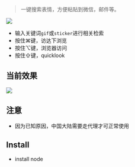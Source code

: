 > 一键搜索表情，方便粘贴到微信，邮件等。

[![](https://img.shields.io/badge/version-v1.1-green)](./Giphy.alfredworkflow)


- 输入关键词`gif`或`sticker`进行相关检索
- 按住⌘键，访达下浏览
- 按住⌥键，浏览器访问
- 按住⇧键，quicklook

## 当前效果

![](./screenshot.gif)

## 注意
- 因为已知原因，中国大陆需要走代理才可正常使用

## Install
- install node
